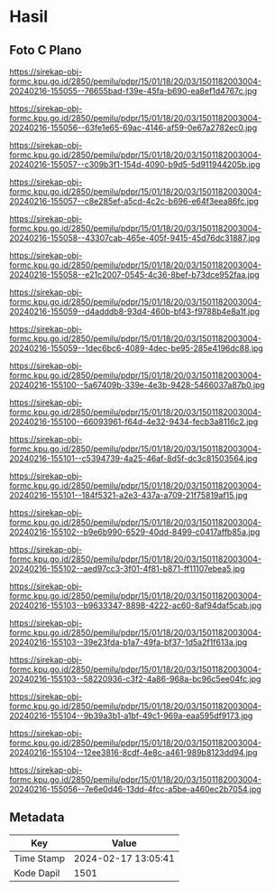 # Hasil

## Foto C Plano

https://sirekap-obj-formc.kpu.go.id/2850/pemilu/pdpr/15/01/18/20/03/1501182003004-20240216-155055--76655bad-f39e-45fa-b690-ea8ef1d4767c.jpg

https://sirekap-obj-formc.kpu.go.id/2850/pemilu/pdpr/15/01/18/20/03/1501182003004-20240216-155056--63fe1e65-69ac-4146-af59-0e67a2782ec0.jpg

https://sirekap-obj-formc.kpu.go.id/2850/pemilu/pdpr/15/01/18/20/03/1501182003004-20240216-155057--c309b3f1-154d-4090-b9d5-5d911944205b.jpg

https://sirekap-obj-formc.kpu.go.id/2850/pemilu/pdpr/15/01/18/20/03/1501182003004-20240216-155057--c8e285ef-a5cd-4c2c-b696-e64f3eea86fc.jpg

https://sirekap-obj-formc.kpu.go.id/2850/pemilu/pdpr/15/01/18/20/03/1501182003004-20240216-155058--43307cab-465e-405f-9415-45d76dc31887.jpg

https://sirekap-obj-formc.kpu.go.id/2850/pemilu/pdpr/15/01/18/20/03/1501182003004-20240216-155058--e21c2007-0545-4c36-8bef-b73dce952faa.jpg

https://sirekap-obj-formc.kpu.go.id/2850/pemilu/pdpr/15/01/18/20/03/1501182003004-20240216-155059--d4adddb8-93d4-460b-bf43-f9788b4e8a1f.jpg

https://sirekap-obj-formc.kpu.go.id/2850/pemilu/pdpr/15/01/18/20/03/1501182003004-20240216-155059--1dec6bc6-4089-4dec-be95-285e4196dc88.jpg

https://sirekap-obj-formc.kpu.go.id/2850/pemilu/pdpr/15/01/18/20/03/1501182003004-20240216-155100--5a67409b-339e-4e3b-9428-5466037a87b0.jpg

https://sirekap-obj-formc.kpu.go.id/2850/pemilu/pdpr/15/01/18/20/03/1501182003004-20240216-155100--66093961-f64d-4e32-9434-fecb3a8116c2.jpg

https://sirekap-obj-formc.kpu.go.id/2850/pemilu/pdpr/15/01/18/20/03/1501182003004-20240216-155101--c5394739-4a25-46af-8d5f-dc3c81503564.jpg

https://sirekap-obj-formc.kpu.go.id/2850/pemilu/pdpr/15/01/18/20/03/1501182003004-20240216-155101--184f5321-a2e3-437a-a709-21f75819af15.jpg

https://sirekap-obj-formc.kpu.go.id/2850/pemilu/pdpr/15/01/18/20/03/1501182003004-20240216-155102--b9e6b990-6529-40dd-8499-c0417affb85a.jpg

https://sirekap-obj-formc.kpu.go.id/2850/pemilu/pdpr/15/01/18/20/03/1501182003004-20240216-155102--aed97cc3-3f01-4f81-b871-ff11107ebea5.jpg

https://sirekap-obj-formc.kpu.go.id/2850/pemilu/pdpr/15/01/18/20/03/1501182003004-20240216-155103--b9633347-8898-4222-ac60-8af94daf5cab.jpg

https://sirekap-obj-formc.kpu.go.id/2850/pemilu/pdpr/15/01/18/20/03/1501182003004-20240216-155103--39e23fda-b1a7-49fa-bf37-1d5a2f1f613a.jpg

https://sirekap-obj-formc.kpu.go.id/2850/pemilu/pdpr/15/01/18/20/03/1501182003004-20240216-155103--58220936-c3f2-4a86-968a-bc96c5ee04fc.jpg

https://sirekap-obj-formc.kpu.go.id/2850/pemilu/pdpr/15/01/18/20/03/1501182003004-20240216-155104--9b39a3b1-a1bf-49c1-969a-eaa595df9173.jpg

https://sirekap-obj-formc.kpu.go.id/2850/pemilu/pdpr/15/01/18/20/03/1501182003004-20240216-155104--12ee3816-8cdf-4e8c-a461-989b8123dd94.jpg

https://sirekap-obj-formc.kpu.go.id/2850/pemilu/pdpr/15/01/18/20/03/1501182003004-20240216-155056--7e6e0d46-13dd-4fcc-a5be-a460ec2b7054.jpg


## Metadata

| Key        | Value               |
| ---------- | ------------------- |
| Time Stamp | 2024-02-17 13:05:41 |
| Kode Dapil | 1501                |



